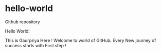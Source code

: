# hello-world
Github repository


Hello World!

This is Gaurpriya Here ! Welcome to world of GitHub. 
Every New journey of success starts with First step !
